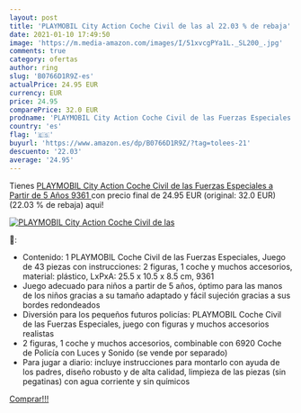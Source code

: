```yaml
---
layout: post
title: 'PLAYMOBIL City Action Coche Civil de las al 22.03 % de rebaja'
date: 2021-01-10 17:49:50
image: 'https://m.media-amazon.com/images/I/51xvcgPYa1L._SL200_.jpg'
comments: true
category: ofertas
author: ring
slug: 'B0766D1R9Z-es'
actualPrice: 24.95 EUR
currency: EUR
price: 24.95
comparePrice: 32.0 EUR
prodname: 'PLAYMOBIL City Action Coche Civil de las Fuerzas Especiales  a Partir de 5 Años  9361 '
country: 'es'
flag: '🇪🇸'
buyurl: 'https://www.amazon.es/dp/B0766D1R9Z/?tag=tolees-21'
descuento: '22.03'
average: '24.95'
---
```


Tienes [PLAYMOBIL City Action Coche Civil de las Fuerzas Especiales  a Partir de 5 Años  9361 ](https://www.amazon.es/dp/B0766D1R9Z/?tag=tolees-21) con precio final de  24.95 EUR (original: 32.0 EUR) (22.03 %  de rebaja) aqui!

[![PLAYMOBIL City Action Coche Civil de las](https://m.media-amazon.com/images/I/51xvcgPYa1L._SL200_.jpg)](https://www.amazon.es/dp/B0766D1R9Z/?tag=tolees-21)

🔎:

- Contenido: 1 PLAYMOBIL Coche Civil de las Fuerzas Especiales, Juego de 43 piezas con instrucciones: 2 figuras, 1 coche y muchos accesorios, material: plástico, LxPxA: 25.5 x 10.5 x 8.5 cm, 9361
- Juego adecuado para niños a partir de 5 años, óptimo para las manos de los niños gracias a su tamaño adaptado y fácil sujeción gracias a sus bordes redondeados
- Diversión para los pequeños futuros policías: PLAYMOBIL Coche Civil de las Fuerzas Especiales, juego con figuras y muchos accesorios realistas
- 2 figuras, 1 coche y muchos accesorios, combinable con 6920 Coche de Policía con Luces y Sonido (se vende por separado)
- Para jugar a diario: incluye instrucciones para montarlo con ayuda de los padres, diseño robusto y de alta calidad, limpieza de las piezas (sin pegatinas) con agua corriente y sin químicos

[Comprar!!!](https://www.amazon.es/dp/B0766D1R9Z/?tag=tolees-21)
